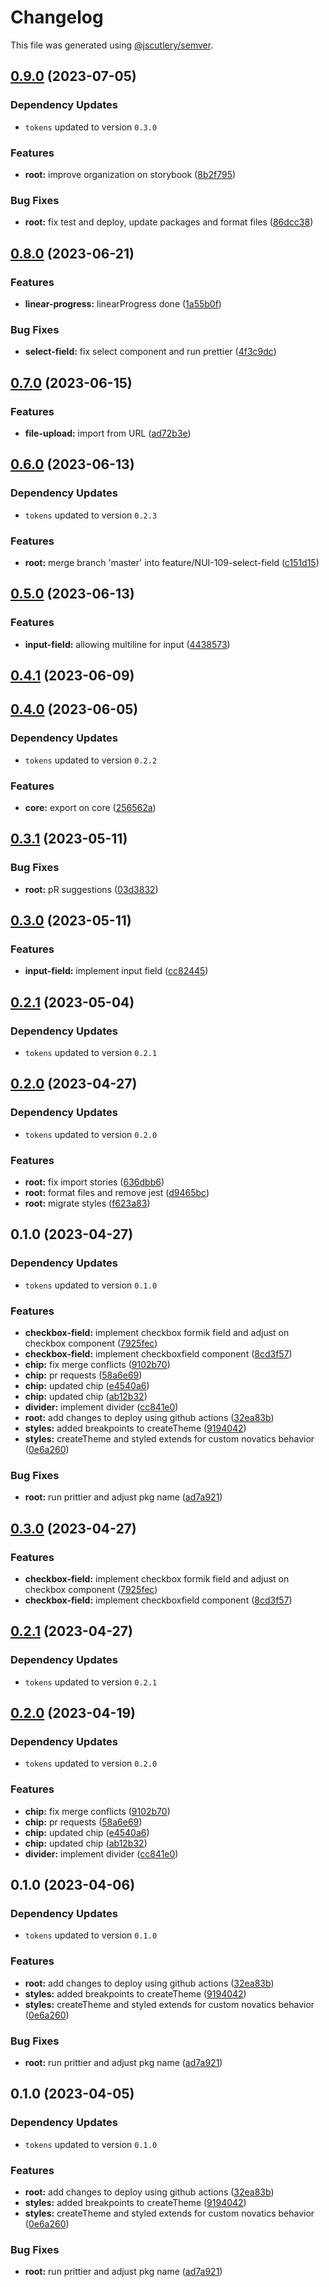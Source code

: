# Changelog

This file was generated using [@jscutlery/semver](https://github.com/jscutlery/semver).

## [0.9.0](https://github.com/Novatics/novatics-ui/compare/styles-0.8.0...styles-0.9.0) (2023-07-05)

### Dependency Updates

* `tokens` updated to version `0.3.0`

### Features

* **root:** improve organization on storybook ([8b2f795](https://github.com/Novatics/novatics-ui/commit/8b2f795811ab8304bb7d6ce2f56311949b3561d1))


### Bug Fixes

* **root:** fix test and deploy, update packages and format files ([86dcc38](https://github.com/Novatics/novatics-ui/commit/86dcc38a7efde19ca7051746e646663aea19ee28))

## [0.8.0](https://github.com/Novatics/novatics-ui/compare/styles-0.7.0...styles-0.8.0) (2023-06-21)


### Features

* **linear-progress:** linearProgress done ([1a55b0f](https://github.com/Novatics/novatics-ui/commit/1a55b0f59f617e5a7da2d08d79f2d476a9526819))


### Bug Fixes

* **select-field:** fix select component and run prettier ([4f3c9dc](https://github.com/Novatics/novatics-ui/commit/4f3c9dc0054f09f53f07b2719dffe4185f4b0982))

## [0.7.0](https://github.com/Novatics/novatics-ui/compare/styles-0.6.0...styles-0.7.0) (2023-06-15)


### Features

* **file-upload:** import from URL ([ad72b3e](https://github.com/Novatics/novatics-ui/commit/ad72b3e5f495defd40d7f24509012edf1a0c2c3c))

## [0.6.0](https://github.com/Novatics/novatics-ui/compare/styles-0.5.0...styles-0.6.0) (2023-06-13)

### Dependency Updates

* `tokens` updated to version `0.2.3`

### Features

* **root:** merge branch 'master' into feature/NUI-109-select-field ([c151d15](https://github.com/Novatics/novatics-ui/commit/c151d151fc21d631c387ec17bbab51cf205cf668))

## [0.5.0](https://github.com/Novatics/novatics-ui/compare/styles-0.4.1...styles-0.5.0) (2023-06-13)


### Features

* **input-field:** allowing multiline for input ([4438573](https://github.com/Novatics/novatics-ui/commit/4438573af32a1783b437e985eb58c0662d44e580))

## [0.4.1](https://github.com/Novatics/novatics-ui/compare/styles-0.4.0...styles-0.4.1) (2023-06-09)

## [0.4.0](https://github.com/Novatics/novatics-ui/compare/styles-0.3.1...styles-0.4.0) (2023-06-05)

### Dependency Updates

* `tokens` updated to version `0.2.2`

### Features

* **core:** export on core ([256562a](https://github.com/Novatics/novatics-ui/commit/256562a320b7139892523c722c0b7717668b1992))

## [0.3.1](https://github.com/Novatics/novatics-ui/compare/styles-0.3.0...styles-0.3.1) (2023-05-11)


### Bug Fixes

* **root:** pR suggestions ([03d3832](https://github.com/Novatics/novatics-ui/commit/03d3832d100ff6e70ffc0768bf2a01d6f218ebc0))

## [0.3.0](https://github.com/Novatics/novatics-ui/compare/styles-0.2.1...styles-0.3.0) (2023-05-11)


### Features

* **input-field:** implement input field ([cc82445](https://github.com/Novatics/novatics-ui/commit/cc8244599e431729b92d9ab3dcceb99610cd7811))

## [0.2.1](https://github.com/Novatics/novatics-ui/compare/styles-0.2.0...styles-0.2.1) (2023-05-04)

### Dependency Updates

* `tokens` updated to version `0.2.1`
## [0.2.0](https://github.com/Novatics/novatics-ui/compare/styles-0.1.0...styles-0.2.0) (2023-04-27)

### Dependency Updates

* `tokens` updated to version `0.2.0`

### Features

* **root:** fix import stories ([636dbb6](https://github.com/Novatics/novatics-ui/commit/636dbb6413892ac79bd5869afe247a0c28dd7db1))
* **root:** format files and remove jest ([d9465bc](https://github.com/Novatics/novatics-ui/commit/d9465bc1205be35fa970b607b6cb1d05aca4f756))
* **root:** migrate styles ([f623a83](https://github.com/Novatics/novatics-ui/commit/f623a832c8233409378a8f519d6228ea977493e1))

## 0.1.0 (2023-04-27)

### Dependency Updates

* `tokens` updated to version `0.1.0`

### Features

* **checkbox-field:** implement checkbox formik field and adjust on checkbox component ([7925fec](https://github.com/Novatics/novatics-ui/commit/7925fec9e5cab93382f5cc70a1a7ea275dba8448))
* **checkbox-field:** implement checkboxfield component ([8cd3f57](https://github.com/Novatics/novatics-ui/commit/8cd3f5767cf1d3771cd59635add673d2fa192b0a))
* **chip:** fix merge conflicts ([9102b70](https://github.com/Novatics/novatics-ui/commit/9102b70bb133636fd9aeb3e12dfe0b3fbed3d58b))
* **chip:** pr requests ([58a6e69](https://github.com/Novatics/novatics-ui/commit/58a6e69dd93ad8dde7483de506615f61448fe526))
* **chip:** updated chip ([e4540a6](https://github.com/Novatics/novatics-ui/commit/e4540a6dfd715081422d9c024a62b9b113f645da))
* **chip:** updated chip ([ab12b32](https://github.com/Novatics/novatics-ui/commit/ab12b3237e624b32606f84468bbdd81e62ab56a5))
* **divider:** implement divider ([cc841e0](https://github.com/Novatics/novatics-ui/commit/cc841e0783e930fbcf714c10b5c237f84ba6466e))
* **root:** add changes to deploy using github actions ([32ea83b](https://github.com/Novatics/novatics-ui/commit/32ea83b92cd5f28671dcb6a78d85896ed76d5d1e))
* **styles:** added breakpoints to createTheme ([9194042](https://github.com/Novatics/novatics-ui/commit/91940420fb4ffad77e8e42c83597824e3eed9e9a))
* **styles:** createTheme and styled extends for custom novatics behavior ([0e6a260](https://github.com/Novatics/novatics-ui/commit/0e6a260f596eec72f59537b34658bc7acd8675dd))


### Bug Fixes

* **root:** run prittier and adjust pkg name ([ad7a921](https://github.com/Novatics/novatics-ui/commit/ad7a9216557fe1a57aaadd3ab0378211e05371bf))

## [0.3.0](https://github.com/Novatics/novatics-ui/compare/styles-0.2.1...styles-0.3.0) (2023-04-27)


### Features

* **checkbox-field:** implement checkbox formik field and adjust on checkbox component ([7925fec](https://github.com/Novatics/novatics-ui/commit/7925fec9e5cab93382f5cc70a1a7ea275dba8448))
* **checkbox-field:** implement checkboxfield component ([8cd3f57](https://github.com/Novatics/novatics-ui/commit/8cd3f5767cf1d3771cd59635add673d2fa192b0a))

## [0.2.1](https://github.com/Novatics/novatics-ui/compare/styles-0.2.0...styles-0.2.1) (2023-04-27)

### Dependency Updates

* `tokens` updated to version `0.2.1`
## [0.2.0](https://github.com/Novatics/novatics-ui/compare/styles-0.1.0...styles-0.2.0) (2023-04-19)

### Dependency Updates

* `tokens` updated to version `0.2.0`

### Features

* **chip:** fix merge conflicts ([9102b70](https://github.com/Novatics/novatics-ui/commit/9102b70bb133636fd9aeb3e12dfe0b3fbed3d58b))
* **chip:** pr requests ([58a6e69](https://github.com/Novatics/novatics-ui/commit/58a6e69dd93ad8dde7483de506615f61448fe526))
* **chip:** updated chip ([e4540a6](https://github.com/Novatics/novatics-ui/commit/e4540a6dfd715081422d9c024a62b9b113f645da))
* **chip:** updated chip ([ab12b32](https://github.com/Novatics/novatics-ui/commit/ab12b3237e624b32606f84468bbdd81e62ab56a5))
* **divider:** implement divider ([cc841e0](https://github.com/Novatics/novatics-ui/commit/cc841e0783e930fbcf714c10b5c237f84ba6466e))

## 0.1.0 (2023-04-06)

### Dependency Updates

* `tokens` updated to version `0.1.0`

### Features

* **root:** add changes to deploy using github actions ([32ea83b](https://github.com/Novatics/novatics-ui/commit/32ea83b92cd5f28671dcb6a78d85896ed76d5d1e))
* **styles:** added breakpoints to createTheme ([9194042](https://github.com/Novatics/novatics-ui/commit/91940420fb4ffad77e8e42c83597824e3eed9e9a))
* **styles:** createTheme and styled extends for custom novatics behavior ([0e6a260](https://github.com/Novatics/novatics-ui/commit/0e6a260f596eec72f59537b34658bc7acd8675dd))


### Bug Fixes

* **root:** run prittier and adjust pkg name ([ad7a921](https://github.com/Novatics/novatics-ui/commit/ad7a9216557fe1a57aaadd3ab0378211e05371bf))

## 0.1.0 (2023-04-05)

### Dependency Updates

* `tokens` updated to version `0.1.0`

### Features

* **root:** add changes to deploy using github actions ([32ea83b](https://github.com/Novatics/novatics-ui/commit/32ea83b92cd5f28671dcb6a78d85896ed76d5d1e))
* **styles:** added breakpoints to createTheme ([9194042](https://github.com/Novatics/novatics-ui/commit/91940420fb4ffad77e8e42c83597824e3eed9e9a))
* **styles:** createTheme and styled extends for custom novatics behavior ([0e6a260](https://github.com/Novatics/novatics-ui/commit/0e6a260f596eec72f59537b34658bc7acd8675dd))


### Bug Fixes

* **root:** run prittier and adjust pkg name ([ad7a921](https://github.com/Novatics/novatics-ui/commit/ad7a9216557fe1a57aaadd3ab0378211e05371bf))
